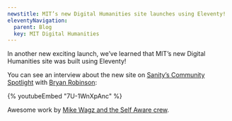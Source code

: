 ```yaml
---
newstitle: MIT’s new Digital Humanities site launches using Eleventy!
eleventyNavigation:
  parent: Blog
  key: MIT Digital Humanities
---
```


In another new exciting launch, we’ve learned that MIT’s new Digital Humanities site was built using Eleventy!

You can see an interview about the new site on [Sanity’s Community Spotlight](https://www.sanity.io/blog/community-digest-summer-edition-part-1#the-new-mit-digital-humanities-website-a6af0b533b78) with [Bryan Robinson](https://bryanlrobinson.com/):

{% youtubeEmbed "7U-1WnXpAnc" %}

Awesome work by [Mike Wagz and the Self Aware crew](https://selfaware.studio/).
